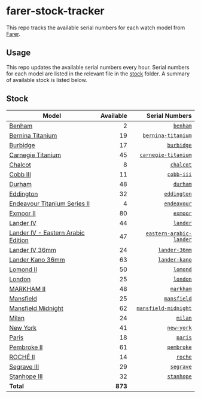 # farer-stock-tracker

This repo tracks the available serial numbers for each watch model from [Farer](https://farer.com).

## Usage

This repo updates the available serial numbers every hour. Serial numbers for each model are listed in the relevant file in the [stock](./stock) folder. A summary of available stock is listed below.

## Stock

| Model | Available | Serial Numbers |
| ----- | --------: | -------------: |
| [Benham](https://usd.farer.com/products/benham) | 2 | [`benham`](./stock/benham) |
| [Bernina Titanium](https://usd.farer.com/products/bernina-titanium) | 19 | [`bernina-titanium`](./stock/bernina-titanium) |
| [Burbidge](https://usd.farer.com/products/burbidge) | 17 | [`burbidge`](./stock/burbidge) |
| [Carnegie Titanium](https://usd.farer.com/products/carnegie-titanium) | 45 | [`carnegie-titanium`](./stock/carnegie-titanium) |
| [Chalcot](https://usd.farer.com/products/chalcot) | 8 | [`chalcot`](./stock/chalcot) |
| [Cobb III](https://usd.farer.com/products/cobb-iii) | 11 | [`cobb-iii`](./stock/cobb-iii) |
| [Durham](https://usd.farer.com/products/durham) | 48 | [`durham`](./stock/durham) |
| [Eddington](https://usd.farer.com/products/eddington) | 32 | [`eddington`](./stock/eddington) |
| [Endeavour Titanium Series II](https://usd.farer.com/products/endeavour) | 4 | [`endeavour`](./stock/endeavour) |
| [Exmoor II](https://usd.farer.com/products/exmoor) | 80 | [`exmoor`](./stock/exmoor) |
| [Lander IV](https://usd.farer.com/products/lander) | 44 | [`lander`](./stock/lander) |
| [Lander IV - Eastern Arabic Edition](https://usd.farer.com/products/eastern-arabic-lander) | 47 | [`eastern-arabic-lander`](./stock/eastern-arabic-lander) |
| [Lander IV 36mm](https://usd.farer.com/products/lander-36mm) | 24 | [`lander-36mm`](./stock/lander-36mm) |
| [Lander Kano 36mm](https://usd.farer.com/products/lander-kano) | 63 | [`lander-kano`](./stock/lander-kano) |
| [Lomond II](https://usd.farer.com/products/lomond) | 50 | [`lomond`](./stock/lomond) |
| [London](https://usd.farer.com/products/london) | 25 | [`london`](./stock/london) |
| [MARKHAM II](https://usd.farer.com/products/markham) | 48 | [`markham`](./stock/markham) |
| [Mansfield](https://usd.farer.com/products/mansfield) | 25 | [`mansfield`](./stock/mansfield) |
| [Mansfield Midnight](https://usd.farer.com/products/mansfield-midnight) | 62 | [`mansfield-midnight`](./stock/mansfield-midnight) |
| [Milan](https://usd.farer.com/products/milan) | 24 | [`milan`](./stock/milan) |
| [New York](https://usd.farer.com/products/new-york) | 41 | [`new-york`](./stock/new-york) |
| [Paris](https://usd.farer.com/products/paris) | 18 | [`paris`](./stock/paris) |
| [Pembroke II](https://usd.farer.com/products/pembroke) | 61 | [`pembroke`](./stock/pembroke) |
| [ROCHÉ II](https://usd.farer.com/products/roche) | 14 | [`roche`](./stock/roche) |
| [Segrave III](https://usd.farer.com/products/segrave) | 29 | [`segrave`](./stock/segrave) |
| [Stanhope III](https://usd.farer.com/products/stanhope) | 32 | [`stanhope`](./stock/stanhope) |
| **Total** | **873** | |
